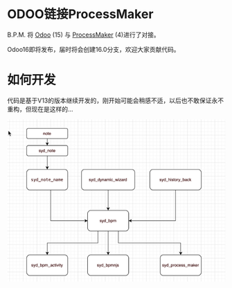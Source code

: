# ODOO链接ProcessMaker

B.P.M. 将 <a href="http://www.odoo.com">Odoo</a> (15) 与 <a href="https://www.processmaker.com/">ProcessMaker</a> (4)进行了对接。

Odoo16即将发布，届时将会创建16.0分支，欢迎大家贡献代码。


# 如何开发

代码是基于V13的版本继续开发的，刚开始可能会稍感不适，以后也不敢保证永不重构，但现在是这样的...

<img src="images/modules-depends.png" />